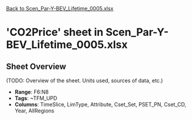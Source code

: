 [Back to Scen_Par-Y-BEV_Lifetime_0005.xlsx](README.md)

# 'CO2Price' sheet in Scen_Par-Y-BEV_Lifetime_0005.xlsx

## Sheet Overview

(TODO: Overview of the sheet. Units used, sources of data, etc.)

- **Range**: F6:N8
- **Tags**: ~TFM_UPD
- **Columns**: TimeSlice, LimType, Attribute, Cset_Set, PSET_PN, Cset_CD, Year, AllRegions

